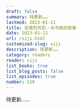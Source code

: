 ```yaml
---
draft: false
summary: 待更新……
lastmod: 2023-01-11
title: 安德烈司机・与书房的故事
date: 2023-01-11
url: /siji.html
customized-slug: siji
description: 待更新……
category: readers
reader: siji
list_books: true
list_blog_posts: false
list_episodes: true
number: 210
---
```


待更新……